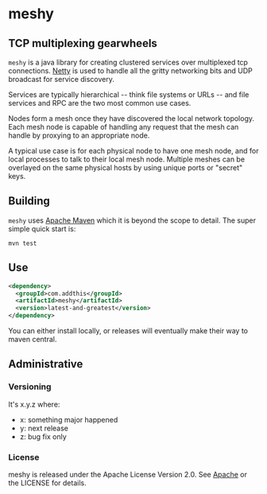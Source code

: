 # meshy

## TCP multiplexing gearwheels

`meshy` is a java library for creating clustered services over
multiplexed tcp connections.  [Netty](http://netty.io/) is used to
handle all the gritty networking bits and UDP broadcast for service
discovery.

Services are typically hierarchical -- think file systems or URLs --
and file services and RPC are the two most common use cases.

Nodes form a mesh once they have discovered the local network
topology.  Each mesh node is capable of handling any request that the
mesh can handle by proxying to an appropriate node.

A typical use case is for each physical node to have one mesh node,
and for local processes to talk to their local mesh node.  Multiple
meshes can be overlayed on the same physical hosts by using unique
ports or "secret" keys.

## Building

`meshy` uses [Apache Maven](http://maven.apache.org/) which it is beyond
the scope to detail.  The super simple quick start is:

`mvn test`

## Use

```xml
<dependency>
  <groupId>com.addthis</groupId>
  <artifactId>meshy</artifactId>
  <version>latest-and-greatest</version>
</dependency>
```

You can either install locally, or releases will eventually make their
way to maven central.



## Administrative

### Versioning

It's x.y.z where:

 * x: something major happened
 * y: next release
 * z: bug fix only

### License

meshy is released under the Apache License Version 2.0.  See
[Apache](http://www.apache.org/licenses/LICENSE-2.0) or the LICENSE
for details.